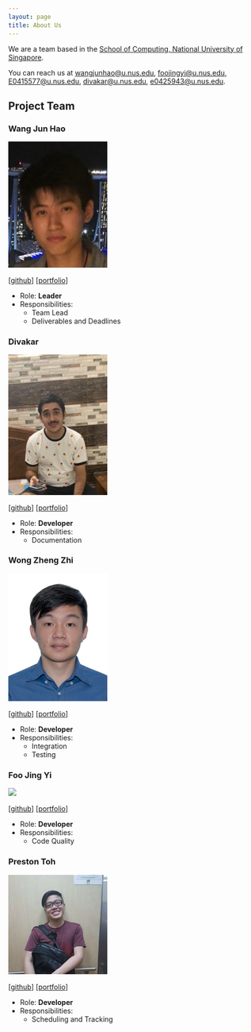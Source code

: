 ```yaml
---
layout: page
title: About Us
---
```


We are a team based in the [School of Computing, National University of Singapore](http://www.comp.nus.edu.sg).

You can reach us at wangjunhao@u.nus.edu, foojingyi@u.nus.edu, E0415577@u.nus.edu, divakar@u.nus.edu, e0425943@u.nus.edu.

## Project Team

### Wang Jun Hao

<img src="images/wang-jun-hao.png" width="200px">

[[github](https://github.com/wang-jun-hao)]
[[portfolio](team/wang-jun-hao.md)]

* Role: **Leader**
* Responsibilities:
    * Team Lead
    * Deliverables and Deadlines

### Divakar

<img src="images/divakarmal.png" width="200px">

[[github](http://github.com/divakarmal)]
[[portfolio](team/divakarmal.md)]

* Role: **Developer**
* Responsibilities:
    * Documentation

### Wong Zheng Zhi

<img src="images/wong-zz.png" width="200px">

[[github](https://github.com/Wong-ZZ)]
[[portfolio](team/johndoe.md)]

* Role: **Developer**
* Responsibilities:
    * Integration
    * Testing

### Foo Jing Yi

<img src="images/foojingyi.png" width="200px">

[[github](https://github.com/foojingyi)]
[[portfolio](team/johndoe.md)]

* Role: **Developer**
* Responsibilities:
    * Code Quality

### Preston Toh

<img src="images/prestontyr.png" width="200px">

[[github](http://github.com/PrestonTYR)]
[[portfolio](team/johndoe.md)]

* Role: **Developer**
* Responsibilities:
    * Scheduling and Tracking
